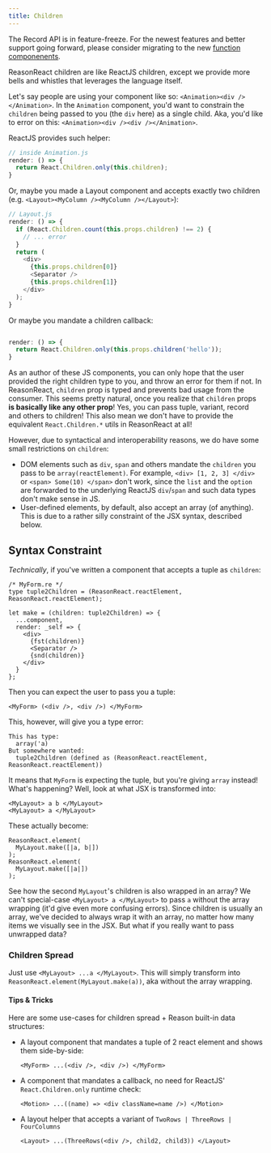 ```yaml
---
title: Children
---
```


<aside class="warning">
The Record API is in feature-freeze. For the newest features and better support going forward, please consider migrating to the new <a href="https://reasonml.github.io/docs/en/components">function componenents</a>.
</aside>

ReasonReact children are like ReactJS children, except we provide more bells and whistles that leverages the language itself.

Let's say people are using your component like so: `<Animation><div /></Animation>`. In the `Animation` component, you'd want to constrain the `children` being passed to you (the `div` here) as a single child. Aka, you'd like to error on this: `<Animation><div /><div /></Animation>`.

ReactJS provides such helper:

```js
// inside Animation.js
render: () => {
  return React.Children.only(this.children);
}
```

Or, maybe you made a Layout component and accepts exactly two children (e.g. `<Layout><MyColumn /><MyColumn /></Layout>`):

```js
// Layout.js
render: () => {
  if (React.Children.count(this.props.children) !== 2) {
    // ... error
  }
  return (
    <div>
      {this.props.children[0]}
      <Separator />
      {this.props.children[1]}
    </div>
  );
}
```

Or maybe you mandate a children callback:

```js

render: () => {
  return React.Children.only(this.props.children('hello'));
}
```

As an author of these JS components, you can only hope that the user provided the right children type to you, and throw an error for them if not. In ReasonReact, `children` prop is typed and prevents bad usage from the consumer. This seems pretty natural, once you realize that `children` props **is basically like any other prop**! Yes, you can pass tuple, variant, record and others to children! This also mean we don't have to provide the equivalent `React.Children.*` utils in ReasonReact at all!

However, due to syntactical and interoperability reasons, we do have some small restrictions on `children`:

- DOM elements such as `div`, `span` and others mandate the `children` you pass to be `array(reactElement)`. For example, `<div> [1, 2, 3] </div>` or `<span> Some(10) </span>` don't work, since the `list` and the `option` are forwarded to the underlying ReactJS `div`/`span` and such data types don't make sense in JS.
- User-defined elements, by default, also accept an array (of anything). This is due to a rather silly constraint of the JSX syntax, described below.

## Syntax Constraint

_Technically_, if you've written a component that accepts a tuple as `children`:

```reason
/* MyForm.re */
type tuple2Children = (ReasonReact.reactElement, ReasonReact.reactElement);

let make = (children: tuple2Children) => {
  ...component,
  render: _self => {
    <div>
      {fst(children)}
      <Separator />
      {snd(children)}
    </div>
  }
};
```

Then you can expect the user to pass you a tuple:

```reason
<MyForm> (<div />, <div />) </MyForm>
```

This, however, will give you a type error:

```
This has type:
  array('a)
But somewhere wanted:
  tuple2Children (defined as (ReasonReact.reactElement, ReasonReact.reactElement))
```

It means that `MyForm` is expecting the tuple, but you're giving `array` instead! What's happening? Well, look at what JSX is transformed into:

```reason
<MyLayout> a b </MyLayout>
<MyLayout> a </MyLayout>
```

These actually become:

```reason
ReasonReact.element(
  MyLayout.make([|a, b|])
);
ReasonReact.element(
  MyLayout.make([|a|])
);
```

See how the second `MyLayout`'s children is also wrapped in an array? We can't special-case `<MyLayout> a </MyLayout>` to pass `a` without the array wrapping (it'd give even more confusing errors). Since children is usually an array, we've decided to always wrap it with an array, no matter how many items we visually see in the JSX. But what if you really want to pass unwrapped data?

### Children Spread

Just use `<MyLayout> ...a </MyLayout>`. This will simply transform into `ReasonReact.element(MyLayout.make(a))`, aka without the array wrapping.

#### Tips & Tricks

Here are some use-cases for children spread + Reason built-in data structures:

- A layout component that mandates a tuple of 2 react element and shows them side-by-side:

  ```reason
  <MyForm> ...(<div />, <div />) </MyForm>
  ```

- A component that mandates a callback, no need for ReactJS' `React.Children.only` runtime check:

  ```reason
  <Motion> ...((name) => <div className=name />) </Motion>
  ```

- A layout helper that accepts a variant of `TwoRows | ThreeRows | FourColumns`

  ```reason
  <Layout> ...(ThreeRows(<div />, child2, child3)) </Layout>
  ```

